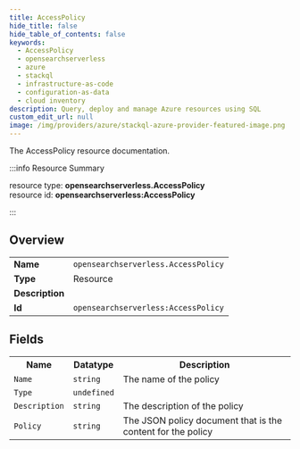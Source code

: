 ```yaml
---
title: AccessPolicy
hide_title: false
hide_table_of_contents: false
keywords:
  - AccessPolicy
  - opensearchserverless
  - azure
  - stackql
  - infrastructure-as-code
  - configuration-as-data
  - cloud inventory
description: Query, deploy and manage Azure resources using SQL
custom_edit_url: null
image: /img/providers/azure/stackql-azure-provider-featured-image.png
---
```

The AccessPolicy resource documentation.

:::info Resource Summary

<div class="row">
<div class="providerDocColumn">
<span>resource type:&nbsp;<b>opensearchserverless.AccessPolicy</b></span><br />
<span>resource id:&nbsp;<b>opensearchserverless:AccessPolicy</b></span><br />
</div>
</div>

:::

## Overview
<table><tbody>
<tr><td><b>Name</b></td><td><code>opensearchserverless.AccessPolicy</code></td></tr>
<tr><td><b>Type</b></td><td>Resource</td></tr>
<tr><td><b>Description</b></td><td></td></tr>
<tr><td><b>Id</b></td><td><code>opensearchserverless:AccessPolicy</code></td></tr>
</tbody></table>

## Fields
<table><tbody>
<tr><th>Name</th><th>Datatype</th><th>Description</th></tr>
<tr><td><code>Name</code></td><td><code>string</code></td><td>The name of the policy</td></tr><tr><td><code>Type</code></td><td><code>undefined</code></td><td></td></tr><tr><td><code>Description</code></td><td><code>string</code></td><td>The description of the policy</td></tr><tr><td><code>Policy</code></td><td><code>string</code></td><td>The JSON policy document that is the content for the policy</td></tr>
</tbody></table>